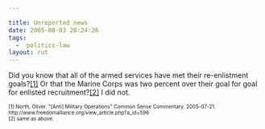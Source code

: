 ```yaml
---

title: Unreported news
date: 2005-08-03 20:24:26
tags:
  -  politics-law
layout: rut
---
```


<p>Did you know that all of the armed services have met their re-enlistment goals?<a href="http://www.freedomalliance.org/view_article.php?a_id=596">[1]</a> Or that the Marine Corps was two percent over their goal for goal for enlisted recruitment?<a href="http://www.freedomalliance.org/view_article.php?a_id=596">[2]</a> I did not.</p>  <font size="-2"> [1] North, Oliver.  "[Anti] Military Operations" Common Sense Commentary.  2005-07-21. http://www.freedomalliance.org/view_article.php?a_id=596 <br  />[2] same as above.</font>

